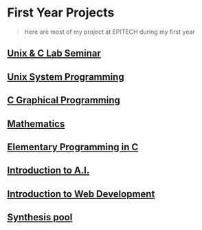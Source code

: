 # First Year Projects

> Here are most of my project at EPITECH during my first year

## [Unix & C Lab Seminar](/First-Year-Projects/CPOOL/README.md)

## [Unix System Programming](/First-Year-Projects/PSU/README.md)

## [C Graphical Programming](/First-Year-Projects/GRAPHICS/README.md)

## [Mathematics](/First-Year-Projects/Mathematics/README.md)

## [Elementary Programming in C](/First-Year-Projects/CPE/README.md)

## [Introduction to A.I.](/First-Year-Projects/AIA/README.md)
## [Introduction to Web Development](/First-Year-Projects/AIA/README.md)
## [Synthesis pool](/First-Year-Projects/SYN/README.md)